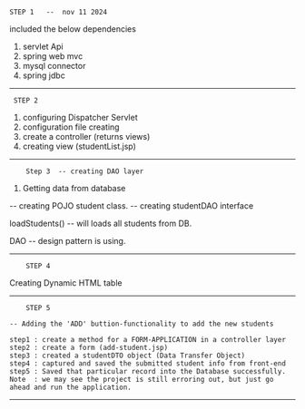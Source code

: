 
	STEP 1   --  nov 11 2024
 
 included the below dependencies
 
 1. servlet Api
 2. spring web mvc
 3. mysql connector
 4. spring jdbc
 
 -----------------------------------------------------------------------------
 
 	 STEP 2
 	 
1. configuring Dispatcher Servlet
2. configuration file creating
3. create a controller (returns views)
4. creating view (studentList.jsp)

 -----------------------------------------------------------------------------

 
 		Step 3  -- creating DAO layer
 		
 1. Getting data from database
 
 -- creating POJO student class.
 -- creating studentDAO interface
 
 loadStudents() -- will loads all students from DB.
 
 DAO -- design pattern is using.
 
  -----------------------------------------------------------------------------
  		STEP 4 
  		
  Creating Dynamic HTML table
  
  -----------------------------------------------------------------------------
  
  		STEP 5
  		
  	-- Adding the 'ADD' buttion-functionality to add the new students
  	
  	step1 : create a method for a FORM-APPLICATION in a controller layer
  	step2 : create a form (add-student.jsp)
  	step3 : created a studentDTO object (Data Transfer Object)
  	step4 : captured and saved the submitted student info from front-end
  	step5 : Saved that particular record into the Database successfully.
  	Note  : we may see the project is still erroring out, but just go ahead and run the application.
  	
 -----------------------------------------------------------------------------
  	
  
 		
